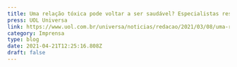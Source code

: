 ```yaml
---
title: Uma relação tóxica pode voltar a ser saudável? Especialistas respondem
press: UOL Universa
link: https://www.uol.com.br/universa/noticias/redacao/2021/03/08/uma-relacao-toxica-pode-voltar-a-ser-saudavel-especialistas-respondem.htm
category: Imprensa
type: blog
date: 2021-04-21T12:25:16.808Z
draft: false
---
```

